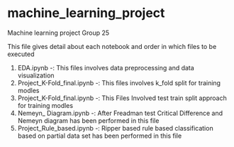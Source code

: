 # machine_learning_project
Machine learning project Group 25

This file gives detail about each notebook  and order in which files to be executed 

1.	EDA.ipynb -: This files involves  data preprocessing and data visualization
2.	Project_K-Fold_final.ipynb -: This files involves k_fold split for training modles
3.	Project_K-Fold_final.ipynb -: This Files Involved test train split approach for training modles 
4.	Nemeyn_ Diagram.ipynb -: After Freadman test Critical Difference and Nemeyn diagram has been performed in this file
5.	Project_Rule_based.ipynb -: Ripper based rule based classification based on partial data set has been performed in this file 
